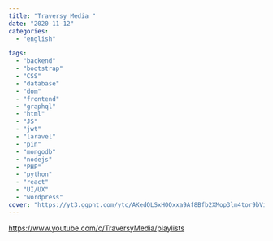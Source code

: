 ```yaml
---
title: "Traversy Media "
date: "2020-11-12"
categories:
  - "english"

tags:
  - "backend"
  - "bootstrap"
  - "CSS"
  - "database"
  - "dom"
  - "frontend"
  - "graphql"
  - "html"
  - "JS"
  - "jwt"
  - "laravel"
  - "pin"
  - "mongodb"
  - "nodejs"
  - "PHP"
  - "python"
  - "react"
  - "UI/UX"
  - "wordpress"
cover: "https://yt3.ggpht.com/ytc/AKedOLSxHOOxxa9Af8Bfb2XMop3lm4tor9bViWiC-d5aaw=s88-c-k-c0x00ffffff-no-rj"
---
```


https://www.youtube.com/c/TraversyMedia/playlists
